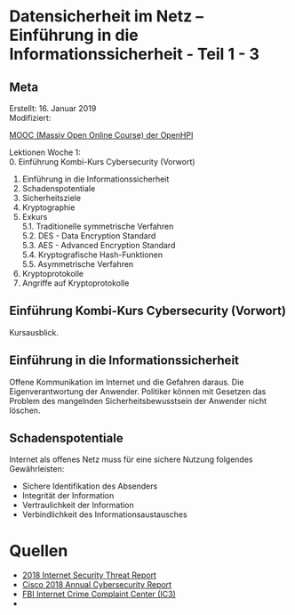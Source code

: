 # Datensicherheit im Netz – Einführung in die Informationssicherheit - Teil 1 - 3

## Meta

Erstellt:		16. Januar 2019  
Modifiziert:	 

[MOOC (Massiv Open Online Course) der OpenHPI](https://open.hpi.de/courses/informationssicherheit2019)  

Lektionen Woche 1:  
0. Einführung Kombi-Kurs Cybersecurity (Vorwort)
1. Einführung in die Informationssicherheit
2. Schadenspotentiale
3. Sicherheitsziele
4. Kryptographie
5. Exkurs  
    5.1. Traditionelle symmetrische Verfahren  
    5.2. DES - Data Encryption Standard  
    5.3. AES - Advanced Encryption Standard  
    5.4. Kryptografische Hash-Funktionen  
    5.5. Asymmetrische Verfahren  
6. Kryptoprotokolle
7. Angriffe auf Kryptoprotokolle

## Einführung Kombi-Kurs Cybersecurity (Vorwort)

Kursausblick. 

## Einführung in die Informationssicherheit

Offene Kommunikation im Internet und die Gefahren daraus. Die Eigenverantwortung der Anwender. Politiker können mit Gesetzen das Problem des mangelnden Sicherheitsbewusstsein der Anwender nicht löschen.

## Schadenspotentiale

Internet als offenes Netz muss für eine sichere Nutzung folgendes Gewährleisten:
- Sichere Identifikation des Absenders
- Integrität der Information
- Vertraulichkeit der Information
- Verbindlichkeit des Informationsaustausches

# Quellen

* [2018 Internet Security Threat Report](https://www.symantec.com/security-center/threat-report)
* [Cisco 2018 Annual Cybersecurity Report](https://www.cisco.com/c/m/en_au/products/security/offers/annual-cybersecurity-report-2018.html)
* [FBI Internet Crime Complaint Center (IC3)](https://www.fbi.gov/news/pressrel/press-releases/fbi-releases-the-ic3-2017-internet-crime-report-and-calls-for-increased-public-awareness)
* 
